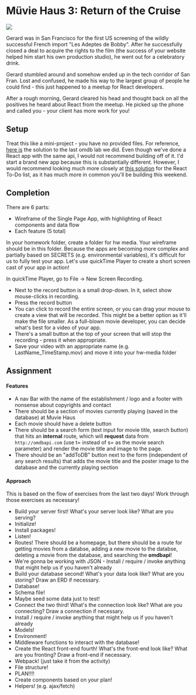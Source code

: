 # Müvie Haus 3: Return of the Cruise

![](https://media.giphy.com/media/kUgUnmqig0X3q/giphy.gif)

Gerard was in San Francisco for the first US screening of the wildly successful French import "Les Adeptes de Bobby". After he successfully closed a deal to acquire the rights to the film (the success of your website helped him start his own production studio), he went out for a celebratory drink.

Gerard stumbled around and somehow ended up in the tech corridor of San Fran. Lost and confused, he made his way to the largest group of people he could find - this just happened to a meetup for React developers.

After a rough morning, Gerard cleared his head and thought back on all the positives he heard about React from the meetup. He picked up the phone and called you - your client has more work for you!

## Setup

Treat this like a mini-project - you have no provided files. For reference, [here is](https://git.generalassemb.ly/wdi-nyc-60/react-omdb-search-solution) the solution to the last omdb lab we did.  Even though we've done a React app with the same api, I would not recommend building off of it.  I'd start a brand new app because this is substantially different.  However, I would recommend looking much more closely at [this solution](https://github.com/jasonseminara/react_to-do/tree/solution2016) for the React To-Do list, as it has much more in common you'll be building this weekend.


## Completion

There are 6 parts:

* Wireframe of the Single Page App, with highlighting of React components and data flow
* Each feature (5 total)

In your homework folder, create a folder for hw media. Your wireframe should be in this folder. Because the apps are becoming more complex and partially based on SECRETS (e.g. environmental variables), it's difficult for us to fully test your app. Let's use quickTime Player to create a short screen cast of your app in action!

In quickTime Player, go to File -> New Screen Recording.
* Next to the record button is a small drop-down. In it, select show mouse-clicks in recording.
* Press the record button
* You can click to record the entire screen, or you can drag your mouse to create a view that will be recorded. This might be a better option as it'll make the file smaller. As a full-blown movie developer, you can decide what's best for a video of your app.
* There's a small button at the top of your screen that will stop the recording - press it when appropriate.
* Save your video with an appropriate name (e.g. LastName_TimeStamp.mov) and move it into your hw-media folder

## Assignment

#### Features
* A nav Bar with the name of the establishment / logo and a footer with nonsense about copyrights and contact
* There should be a section of movies currently playing (saved in the database) at Muvie Haus
* Each movie should have a delete button
* There should be a search form (text input for movie title, search button) that hits an **internal** route, which will **request** data from `http://omdbapi.com` (use t= instead of s= as the movie search parameter) and render the movie title and image to the page.
* There should be an "addToDB" button next to the form (independent of any search results) that adds the movie title and the poster image to the database and the currently playing section

#### Approach

This is based on the flow of exercises from the last two days! Work through those exercises as necessary!

* Build your server first! What's your server look like? What are you serving?
 * Initialize!
 * Install packages!
 * Listen!
 * Routes! There should be a homepage, but there should be a route for getting movies from a databse, adding a new movie to the databse, deleting a movie from the database, and searching the **omdbapi**!
 * We're gonna be working with JSON - Install / require / invoke anything that might help us if you haven't already
* Build your database second! What's your data look like? What are you storing? Draw an ERD if necessary.
 * Database!
 * Schema file!
 * Maybe seed some data just to test!
* Connect the two third! What's the connection look like? What are you connecting? Draw a connection if necessary.
 * Install / require / invoke anything that might help us if you haven't already
 * Models!
 * Environment!
 * Middleware functions to interact with the database!
* Create the React front-end fourth! What's the front-end look like? What are you fronting? Draw a front-end if necessary.
 * Webpack! (just take it from the activity)
 * File structure!
 * PLAN!!!!
 * Create components based on your plan!
 * Helpers! (e.g. ajax/fetch)
